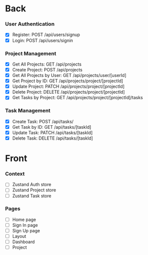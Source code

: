 # Back

### User Authentication

- [x] Register: POST /api/users/signup
- [x] Login: POST /api/users/signin

### Project Management

- [x] Get All Projects: GET /api/projects
- [x] Create Project: POST /api/projects
- [x] Get All Projects by User: GET /api/projects/user/[userId]
- [x] Get Project by ID: GET /api/projects/project/[projectId]
- [x] Update Project: PATCH /api/projects/project/[projectId]
- [x] Delete Project: DELETE /api/projects/project/[projectId]
- [x] Get Tasks by Project: GET /api/projects/project/[projectId]/tasks

### Task Management

- [x] Create Task: POST /api/tasks/
- [x] Get Task by ID: GET /api/tasks/[taskId]
- [x] Update Task: PATCH /api/tasks/[taskId]
- [x] Delete Task: DELETE /api/tasks/[taskId]

# Front

### Context

- [ ] Zustand Auth store
- [ ] Zustand Project store
- [ ] Zustand Task store

### Pages

- [ ] Home page
- [ ] Sign In page
- [ ] Sign Up page
- [ ] Layout
- [ ] Dashboard
- [ ] Project